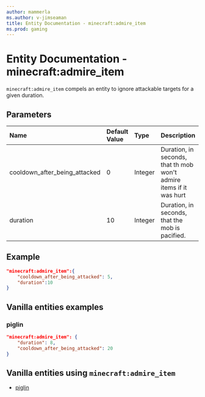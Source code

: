 ```yaml
---
author: mammerla
ms.author: v-jimseaman
title: Entity Documentation - minecraft:admire_item
ms.prod: gaming
---
```


# Entity Documentation - minecraft:admire_item

`minecraft:admire_item` compels an entity to ignore attackable targets for a given duration.

## Parameters

|Name |Default Value  |Type  |Description  |
|:----------|:----------|:----------|:----------|
|cooldown_after_being_attacked| 0| Integer|  Duration, in seconds, that th mob won't admire items if it was hurt |
|duration| 10| Integer|  Duration, in seconds, that the mob is pacified. |

## Example

```json
"minecraft:admire_item":{
    "cooldown_after_being_attacked": 5,
    "duration":10
}
```

## Vanilla entities examples

### piglin

```json
"minecraft:admire_item": {
    "duration": 8,
    "cooldown_after_being_attacked": 20
}
```

## Vanilla entities using `minecraft:admire_item`

- [piglin](../../../../Source/VanillaBehaviorPack_Snippets/entities/piglin.md)
